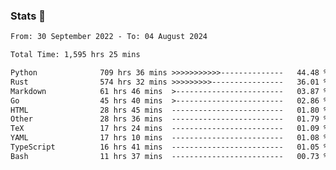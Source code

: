 ### Stats 👋
<!--START_SECTION:waka-->

```txt
From: 30 September 2022 - To: 04 August 2024

Total Time: 1,595 hrs 25 mins

Python              709 hrs 36 mins >>>>>>>>>>>--------------   44.48 %
Rust                574 hrs 32 mins >>>>>>>>>----------------   36.01 %
Markdown            61 hrs 46 mins  >------------------------   03.87 %
Go                  45 hrs 40 mins  >------------------------   02.86 %
HTML                28 hrs 45 mins  -------------------------   01.80 %
Other               28 hrs 36 mins  -------------------------   01.79 %
TeX                 17 hrs 24 mins  -------------------------   01.09 %
YAML                17 hrs 10 mins  -------------------------   01.08 %
TypeScript          16 hrs 41 mins  -------------------------   01.05 %
Bash                11 hrs 37 mins  -------------------------   00.73 %
```

<!--END_SECTION:waka-->

<!--
**buhaytza2005/buhaytza2005** is a ✨ _special_ ✨ repository because its `README.md` (this file) appears on your GitHub profile.

Here are some ideas to get you started:

- 🔭 I’m currently working on ...
- 🌱 I’m currently learning ...
- 👯 I’m looking to collaborate on ...
- 🤔 I’m looking for help with ...
- 💬 Ask me about ...
- 📫 How to reach me: ...
- 😄 Pronouns: ...
- ⚡ Fun fact: ...
-->


